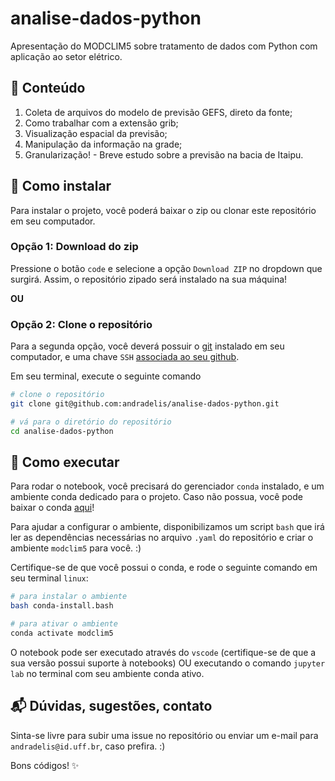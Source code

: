 # analise-dados-python

Apresentação do MODCLIM5 sobre tratamento de dados com Python com aplicação ao setor elétrico.

## :scroll: Conteúdo

1. Coleta de arquivos do modelo de previsão GEFS, direto da fonte;
2. Como trabalhar com a extensão grib;
3. Visualização espacial da previsão;
4. Manipulação da informação na grade;
5. Granularização! - Breve estudo sobre a previsão na bacia de Itaipu.

## :floppy_disk: Como instalar

Para instalar o projeto, você poderá baixar o zip ou clonar este repositório em seu computador. 

### Opção 1: Download do zip
Pressione o botão `code` e selecione a opção `Download ZIP` no dropdown que surgirá. Assim, o repositório zipado será instalado na sua máquina!

**OU**

### Opção 2: Clone o repositório
Para a segunda opção, você deverá possuir o [git](https://git-scm.com/) instalado em seu computador, e uma chave `SSH` [associada ao seu github](https://docs.github.com/pt/authentication/connecting-to-github-with-ssh/adding-a-new-ssh-key-to-your-github-account).

Em seu terminal, execute o seguinte comando

```bash
# clone o repositório
git clone git@github.com:andradelis/analise-dados-python.git

# vá para o diretório do repositório
cd analise-dados-python
```

## :rocket: Como executar

Para rodar o notebook, você precisará do gerenciador `conda` instalado, e um ambiente conda dedicado para o projeto. Caso não possua, você pode baixar o conda [aqui](https://docs.conda.io/en/latest/)! 

Para ajudar a configurar o ambiente, disponibilizamos um script `bash` que irá ler as dependências necessárias no arquivo `.yaml` do repositório e criar o ambiente `modclim5` para você. :)

Certifique-se de que você possui o conda, e rode o seguinte comando em seu terminal `linux`:

```bash
# para instalar o ambiente
bash conda-install.bash

# para ativar o ambiente
conda activate modclim5
```

O notebook pode ser executado através do `vscode` (certifique-se de que a sua versão possui suporte à notebooks) OU executando o comando `jupyter lab` no terminal com seu ambiente conda ativo.

## :mailbox_with_mail: Dúvidas, sugestões, contato

Sinta-se livre para subir uma issue no repositório ou enviar um e-mail para `andradelis@id.uff.br`, caso prefira. :)


Bons códigos! :sparkles:  
